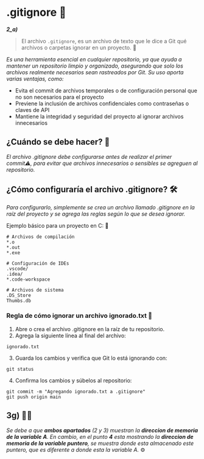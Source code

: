 # **.gitignore** 🤖
***2_a)*** 
> El archivo `.gitignore`, es un archivo de texto que le dice a Git qué archivos o carpetas ignorar en un proyecto. 🚀

_Es una herramienta esencial en cualquier repositorio, ya que ayuda a mantener un repositorio limpio y organizado, asegurando que solo los archivos realmente necesarios sean rastreados por Git. Su uso aporta varias ventajas, como:_

* Evita el commit de archivos temporales o de configuración personal que no son necesarios para el proyecto
* Previene la inclusión de archivos confidenciales como contraseñas o claves de API
* Mantiene la integridad y seguridad del proyecto al ignorar archivos innecesarios

## ¿Cuándo se debe hacer? 🤔

_El archivo .gitignore debe configurarse antes de realizar el primer commit⚠️, para evitar que archivos innecesarios o sensibles se agreguen al repositorio._

## ¿Cómo configuraría el archivo .gitignore? 🛠️

_Para configurarlo, simplemente se crea un archivo llamado .gitignore en la raíz del proyecto y se agrega las reglas según lo que se desea ignorar._

Ejemplo básico para un proyecto en C: 🧐
```
# Archivos de compilación
*.o
*.out
*.exe

# Configuración de IDEs
.vscode/
.idea/
*.code-workspace

# Archivos de sistema
.DS_Store
Thumbs.db
```

### Regla de cómo ignorar un archivo ignorado.txt 📌
1. Abre o crea el archivo .gitignore en la raíz de tu repositorio.
2. Agrega la siguiente línea al final del archivo:
```
ignorado.txt
```
3. Guarda los cambios y verifica que Git lo está ignorando con:
```
git status
```
4. Confirma los cambios y súbelos al repositorio:
```
git commit -m "Agregando ignorado.txt a .gitignore"
git push origin main
```

## 3g) 👩‍💻

_Se debe a que **ambos apartados** (2 y 3) muestran la **direccion de memoria de la variable A**. En cambio, en el punto **4** esta mostrando la **direccion de memoria de la variable puntero**, se muestra donde esta almacenado este puntero, que es diferente a donde esta la variable A._ ⚙️ 


